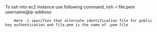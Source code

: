 To ssh into ec2 instance use following command, 
    ssh -i file.pem username@ip-address

        Here -i specifies that alternate identification file for public key authentication and file.pem is the name of .pem file